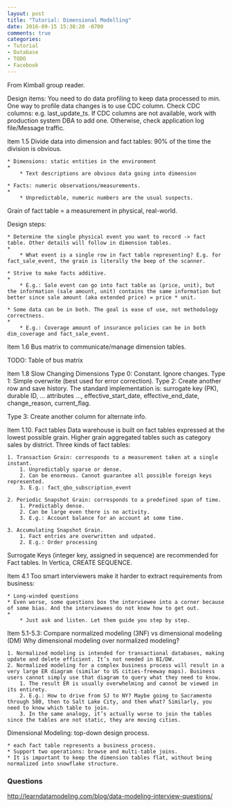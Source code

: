 ```yaml
---
layout: post
title: "Tutorial: Dimensional Modelling"
date: 2016-09-15 15:38:20 -0700
comments: true
categories: 
- Tutorial
- Database
- TODO
- Facebook
---
```


From Kimball group reader.

<!--more-->

Design items:
You need to do data profiling to keep data processed to min. One way to profile data changes is to use CDC column.
Check CDC columns: e.g. last_update_ts. If CDC columns are not available, work with production system DBA to add one.
Otherwise, check application log file/Message traffic.

Item 1.5
Divide data into dimension and fact tables: 90% of the time the division is obvious.

	* Dimensions: static entities in the environment
	* 
		* Text descriptions are obvious data going into dimension

	* Facts: numeric observations/measurements.
	* 
		* Unpredictable, numeric numbers are the usual suspects.



Grain of fact table = a measurement in physical, real-world.

Design steps:

	* Determine the single physical event you want to record -> fact table. Other details will follow in dimension tables.
	* 
		* What event is a single row in fact table representing? E.g. for fact_sale_event, the grain is literally the beep of the scanner.

	* Strive to make facts additive.
	* 
		* E.g.: Sale event can go into fact table as (price, unit), but the information (sale amount, unit) contains the same information but better since sale amount (aka extended price) = price * unit.

	* Some data can be in both. The goal is ease of use, not methodology correctness.
	* 
		* E.g.: Coverage amount of insurance policies can be in both dim_coverage and fact_sale_event. 



Item 1.6
Bus matrix to communicate/manage dimension tables.

TODO: Table of bus matrix

Item 1.8 Slow Changing Dimensions
Type 0: Constant. Ignore changes.
Type 1: Simple overwrite (best used for error correction).
Type 2: Create another row and save history.
The standard implementation is: surrogate key (PK), durable ID, … attributes …, effective_start_date, effective_end_date, change_reason, current_flag.

Type 3: Create another column for alternate info.

Item 1.10. Fact tables
Data warehouse is built on fact tables expressed at the lowest possible grain.
Higher grain aggregated tables such as category sales by district.
Three kinds of fact tables:

	1. Transaction Grain: corresponds to a measurement taken at a single instant.
		1. Unpredictably sparse or dense.
		2. Can be enormous. Cannot guarantee all possible foreign keys represented.
		3. E.g.: fact_qbo_subscription_event

	2. Periodic Snapshot Grain: corresponds to a predefined span of time.
		1. Predictably dense.
		2. Can be large even there is no activity.
		3. E.g.: Account balance for an account at some time.

	3. Accumulating Snapshot Grain.
		1. Fact entries are overwritten and udpated.
		2. E.g.: Order processing



Surrogate Keys (integer key, assigned in sequence) are recommended for Fact tables.
In Vertica, CREATE SEQUENCE.

Item 4.1
Too smart interviewers make it harder to extract requirements from business:

	* Long-winded questions
	* Even worse, some questions box the interviewee into a corner because of some bias. And the interviewees do not know how to get out.
	* 
		* Just ask and listen. Let them guide you step by step.



Item 5.1-5.3: Compare normalized modeling (3NF) vs dimensional modeling (DM) 
Why dimensional modeling over normalized modeling?

	1. Normalized modeling is intended for transactional databases, making update and delete efficient. It’s not needed in BI/DW.
	2. Normalized modeling for a complex business process will result in a very large ER diagram (similar to US cities-freeway maps). Business users cannot simply use that diagram to query what they need to know.
		1. The result ER is usually overwhelming and cannot be viewed in its entirety.
		2. E.g.: How to drive from SJ to NY? Maybe going to Sacramento through 580, then to Salt Lake City, and then what? Similarly, you need to know which table to join.
		3. In the same analogy, it’s actually worse to join the tables since the tables are not static, they are moving cities.



Dimensional Modeling: top-down design process.

	* each fact table represents a business process.
	* Support two operations: browse and multi-table joins.
	* It is important to keep the dimension tables flat, without being normalized into snowflake structure.

### Questions

http://learndatamodeling.com/blog/data-modeling-interview-questions/

